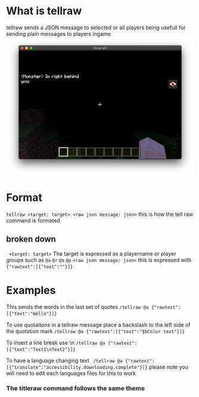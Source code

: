 
# What is tellraw
tellraw sends a JSON message to selected or all players
being usefull for sending plain messages to players ingame
![](/assets/images/Documentation/tellrawshow.png)
# Format
```tellraw <target: target> <raw json message: json>```
this is how the tell raw command is formated
## broken down
``` <target: target>```
The target is expressed as a playername or player groups such as ``@a`` ``@r`` ``@s`` ``@p``
```<raw json message: json>```
this is expressed with `{"rawtext":[{"text":""}]}`
# Examples
This sends the words in the last set of quotes
```/tellraw @a {"rawtext":[{"text":"Hello"}]}```

To use quotaitons in a tellraw message place a backslash to the left side of the quotation mark
```/tellraw @a {"rawtext":[{"text":"§bColor text"}]}```

To insert a line break use \n
```/tellraw @a {"rawtext":[{"text":"Text1\nText2"}]}```

 To have a language changing text
``` /tellraw @a {"rawtext":[{"translate":"accessibility.downloading.complete"}]}```
please note you will need to edit each languages files for this to work

### The titleraw command follows the same theme

